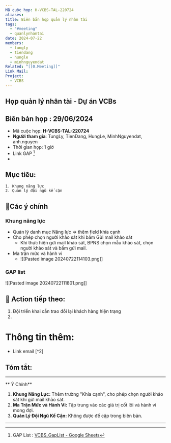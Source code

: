 ```yaml
---
Mã cuộc họp: H-VCBS-TAL-220724
aliases: 
title: Biên bản họp quản lý nhân tài
tags:
  - "#meeting"
  - quanlynhantai
date: 2024-07-22
members:
  - tungly
  - tiendang
  - hungle
  - minhnguyendat
Related: "[[0.Meeting]]"
Link Mail: 
Project:
  - VCBS
---
```


## Họp quản lý nhân tài - Dự án VCBs
## Biên bản họp : 29/06/2024
- Mã cuộc họp: **H-VCBS-TAL-220724**
- **Người tham gia**: TungLy, TienDang, HungLe, MinhNguyendat, anh.nguyen
- Thời gian họp: 1 giờ
- Link GAP [^1]
- 

## Mục tiêu: 
	1. Khung năng lực
	2. Quản lý đội ngũ kế cận
## 📝Các ý chính
### Khung năng lực
- Quản lý danh mục Năng lực => thêm field khía cạnh
-  Cho phép chọn người khảo sát khi bấm Gửi mail khảo sát
	- Khi thực hiện gửi mail khảo sát, BPNS chọn mẫu khảo sát, chọn người khảo sát và bấm gửi mail.
- Ma trận mức và hành vi
	- ![[Pasted image 20240722114103.png]]
### GAP list
![[Pasted image 20240722111801.png]]

## 📝 Action tiếp theo:
 1. Đội triển khai cần trao đổi lại khách hàng hiện trạng
 2. 
# Thông tin thêm:
- Link email [^2]

## Tóm tắt:

--- 
** Ý Chính**

1. **Khung Năng Lực:** Thêm trường "Khía cạnh", cho phép chọn người khảo sát khi gửi mail khảo sát.
2. **Ma Trận Mức và Hành Vi:** Tập trung vào các giá trị cốt lõi và hành vi mong đợi.
3. **Quản Lý Đội Ngũ Kế Cận:** Không được đề cập trong biên bản. 
 --- 




[^1]: GAP List : [VCBS_GapList - Google Sheets](https://docs.google.com/spreadsheets/d/1OAjgX_CiDpAOTApALBOXWlulQGhi6jJWPrrHPrO4wl4/edit?gid=0#gid=0)